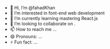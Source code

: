 - 👋 Hi, I’m @fahadKhan
- 👀 I’m interested in font-end web development
- 🌱 I’m currently learning mastering React.js
- 💞️ I’m looking to collaborate on .
- 📫 How to reach me ...
- 😄 Pronouns: ...
- ⚡ Fun fact: ...

<!---
fahadKhan030/fahadKhan030 is a ✨ special ✨ repository because its `README.md` (this file) appears on your GitHub profile.
You can click the Preview link to take a look at your changes.
--->
